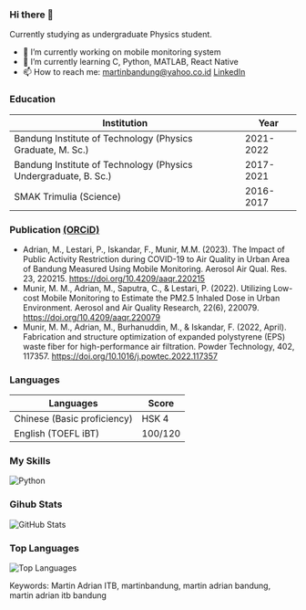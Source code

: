 ### Hi there 👋

Currently studying as undergraduate Physics student.
- 🔭 I’m currently working on mobile monitoring system
- 🌱 I’m currently learning C, Python, MATLAB, React Native
- 📫 How to reach me: martinbandung@yahoo.co.id [LinkedIn](https://www.linkedin.com/in/martin-adrian-06aa24131/)

### Education
Institution | Year
--- | --- 
Bandung Institute of Technology (Physics Graduate, M. Sc.)|2021-2022
Bandung Institute of Technology (Physics Undergraduate, B. Sc.)|2017-2021
SMAK Trimulia (Science)|2016-2017

### Publication [(ORCiD)](https://orcid.org/0000-0003-2635-8687)
- Adrian, M., Lestari, P., Iskandar, F., Munir, M.M. (2023). The Impact of Public Activity Restriction during COVID-19 to Air Quality in Urban Area of Bandung Measured Using Mobile Monitoring. Aerosol Air Qual. Res. 23, 220215. https://doi.org/10.4209/aaqr.220215
- Munir, M. M., Adrian, M., Saputra, C., & Lestari, P. (2022). Utilizing Low-cost Mobile Monitoring to Estimate the PM2.5 Inhaled Dose in Urban Environment. Aerosol and Air Quality Research, 22(6), 220079. https://doi.org/10.4209/aaqr.220079
- Munir, M. M., Adrian, M., Burhanuddin, M., & Iskandar, F. (2022, April). Fabrication and structure optimization of expanded polystyrene (EPS) waste fiber for high-performance air filtration. Powder Technology, 402, 117357. https://doi.org/10.1016/j.powtec.2022.117357

### Languages
Languages | Score
--- | --- 
Chinese (Basic proficiency)|HSK 4
English (TOEFL iBT)|100/120

<!--
- 👯 I’m looking to collaborate on ...
- 🤔 I’m looking for help with ...
- 💬 Ask me about ...
- 😄 Pronouns: ...
- ⚡ Fun fact: ...
  <img alt="git" src="https://img.shields.io/badge/-Git-F05032?style=flat-square&logo=git&logoColor=white" />
  <img alt="Docker" src="https://img.shields.io/badge/-Docker-46a2f1?style=flat-square&logo=docker&logoColor=white" />
  <img alt="Google Cloud Platform" src="https://img.shields.io/badge/-Google_Cloud_Platform-1a73e8?style=flat-square&logo=google-cloud&logoColor=white" />
  <img alt="Android" src="https://img.shields.io/badge/-Android-AAC148?style=flat-square&logo=android&logoColor=white" />
  <img alt="GraphQL" src="https://img.shields.io/badge/-GraphQL-E10098?style=flat-square&logo=graphql&logoColor=white" />
-->

### My Skills
<p>
  <img alt="Python" src="https://img.shields.io/badge/-Python-347AB4?style=flat-square&logo=python&logoColor=white" />
</p>

### Gihub Stats
<p><img src="https://github-readme-stats.vercel.app/api?username=martinbandung&amp;show_icons=true&amp;count_private=true&amp;theme=cobalt" alt="GitHub Stats"></p>

### Top Languages
<p><img src="https://github-readme-stats.vercel.app/api/top-langs/?username=martinbandung&amp;layout=compact" alt="Top Languages"></p>


Keywords: Martin Adrian ITB, martinbandung, martin adrian bandung, martin adrian itb bandung
